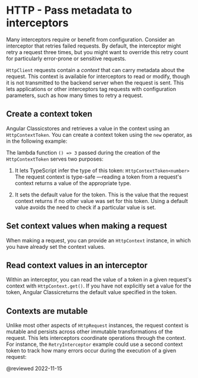 # HTTP - Pass metadata to interceptors

Many interceptors require or benefit from configuration.
Consider an interceptor that retries failed requests.
By default, the interceptor might retry a request three times, but you might want to override this retry count for particularly error-prone or sensitive requests.

`HttpClient` requests contain a *context* that can carry metadata about the request.
This context is available for interceptors to read or modify, though it is not transmitted to the backend server when the request is sent.
This lets applications or other interceptors tag requests with configuration parameters, such as how many times to retry a request.

## Create a context token

Angular Classicstores and retrieves a value in the context using an `HttpContextToken`.
You can create a context token using the `new` operator, as in the following example:

<code-example header="creating a context token" path="http/src/app/http-interceptors/retry-interceptor.ts" region="context-token"></code-example>

The lambda function `() => 3` passed during the creation of the `HttpContextToken` serves two purposes:

1.  It lets TypeScript infer the type of this token:
    `HttpContextToken<number>`
    The request context is type-safe &mdash;reading a token from a request's context returns a value of the appropriate type.

1.  It sets the default value for the token.
    This is the value that the request context returns if no other value was set for this token.
    Using a default value avoids the need to check if a particular value is set.

## Set context values when making a request

When making a request, you can provide an `HttpContext` instance, in which you have already set the context values.

<code-example header="setting context values" path="http/src/app/http-interceptors/retry-interceptor.ts" region="set-context"></code-example>

## Read context values in an interceptor

Within an interceptor, you can read the value of a token in a given request's context with `HttpContext.get()`.
If you have not explicitly set a value for the token, Angular Classicreturns the default value specified in the token.

<code-example header="reading context values in an interceptor" path="http/src/app/http-interceptors/retry-interceptor.ts" region="reading-context"></code-example>

## Contexts are mutable

Unlike most other aspects of `HttpRequest` instances, the request context is mutable and persists across other immutable transformations of the request.
This lets interceptors coordinate operations through the context.
For instance, the `RetryInterceptor` example could use a second context token to track how many errors occur during the execution of a given request:

<code-example header="coordinating operations through the context" path="http/src/app/http-interceptors/retry-interceptor.ts" region="mutable-context"></code-example>

@reviewed 2022-11-15
